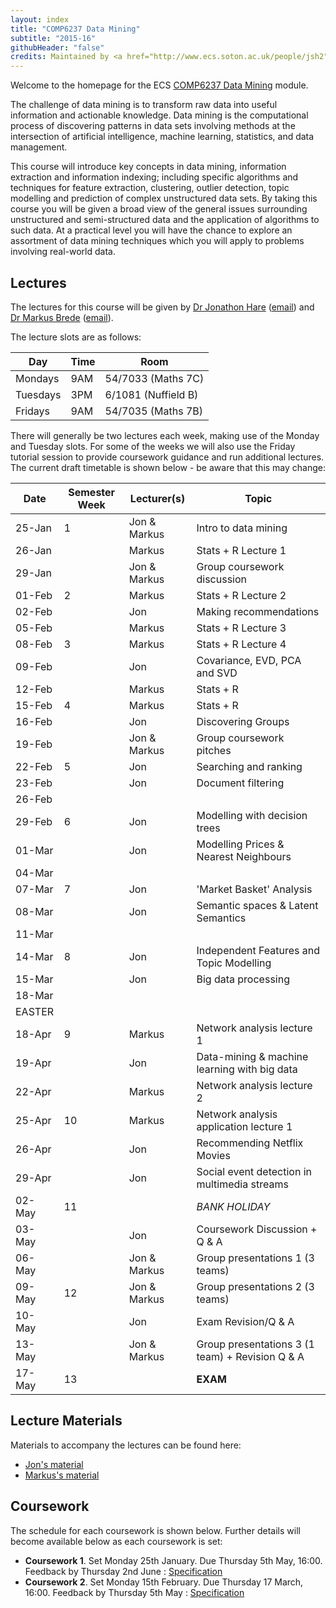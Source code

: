 ```yaml
---
layout: index
title: "COMP6237 Data Mining"
subtitle: "2015-16"
githubHeader: "false"
credits: Maintained by <a href="http://www.ecs.soton.ac.uk/people/jsh2">Dr Jonathon Hare</a>.
---
```


Welcome to the homepage for the ECS [COMP6237 Data Mining](https://secure.ecs.soton.ac.uk/module/COMP6237) module.

The challenge of data mining is to transform raw data into useful information and actionable knowledge. Data mining is the computational process of discovering patterns in data sets involving methods at the intersection of artificial intelligence, machine learning, statistics, and data management. 

This course will introduce key concepts in data mining, information extraction and information indexing; including specific algorithms and techniques for feature extraction, clustering, outlier detection, topic modelling and prediction of complex unstructured data sets. By taking this course you will be given a broad view of the general issues surrounding unstructured and semi-structured data and the application of algorithms to such data. At a practical level you will have the chance to explore an assortment of data mining techniques which you will apply to problems involving real-world data. 

## Lectures
The lectures for this course will be given by <a href="http://www.ecs.soton.ac.uk/people/jsh2">Dr Jonathon Hare</a> ([email](mailto:jsh2@ecs.soton.ac.uk)) and <a href="http://www.ecs.soton.ac.uk/people/mb8">Dr Markus Brede</a> ([email](mailto:mb8@ecs.soton.ac.uk)). 

The lecture slots are as follows:

Day       | Time | Room   
----------|------|-----------------------
Mondays   | 9AM  | 54/7033 (Maths 7C)
Tuesdays  | 3PM  | 6/1081 (Nuffield B)
Fridays   | 9AM  | 54/7035 (Maths 7B)

There will generally be two lectures each week, making use of the Monday and Tuesday slots. For some of the weeks we will also use the Friday tutorial session to provide coursework guidance and run additional lectures. The current draft timetable is shown below - be aware that this may change:

Date   | Semester Week | Lecturer(s)  | Topic                                           | 
-------|---------------|--------------|-------------------------------------------------|
25-Jan | 1             | Jon & Markus | Intro to data mining                            | 
26-Jan |               | Markus       | Stats + R Lecture 1                             | 
29-Jan |               | Jon & Markus | Group coursework discussion                     | 
01-Feb | 2             | Markus       | Stats + R Lecture 2                             |  
02-Feb |               | Jon          | Making recommendations                          | 
05-Feb |               | Markus       | Stats + R Lecture 3                             | 
08-Feb | 3             | Markus       | Stats + R Lecture 4                             | 
09-Feb |               | Jon          | Covariance, EVD, PCA and SVD                    | 
12-Feb |               | Markus       | Stats + R                                       | 
15-Feb | 4             | Markus       | Stats + R                                       | 
16-Feb |               | Jon          | Discovering Groups                              | 
19-Feb |               | Jon & Markus | Group coursework pitches                        | 
22-Feb | 5             | Jon          | Searching and ranking                           | 
23-Feb |               | Jon          | Document filtering                              | 
26-Feb |               |              |                                                 | 
29-Feb | 6             | Jon          | Modelling with decision trees                   | 
01-Mar |               | Jon          | Modelling Prices & Nearest Neighbours           | 
04-Mar |               |              |                                                 | 
07-Mar | 7             | Jon          | 'Market Basket' Analysis                        | 
08-Mar |               | Jon          | Semantic spaces & Latent Semantics              |  
11-Mar |               |              |                                                 | 
14-Mar | 8             | Jon          | Independent Features and Topic Modelling        | 
15-Mar |               | Jon          | Big data processing                             | 
18-Mar |               |              |                                                 | 
EASTER |               |              |                                                 | 
18-Apr | 9             | Markus       | Network analysis lecture 1 					    |
19-Apr |               | Jon          | Data-mining & machine learning with big data    |
22-Apr |               | Markus       | Network analysis lecture 2                      |
25-Apr | 10            | Markus       | Network analysis application lecture 1          | 
26-Apr |               | Jon          | Recommending Netflix Movies                     | 
29-Apr |               | Jon          | Social event detection in multimedia streams    | 
02-May | 11            |              | *BANK HOLIDAY*                                  | 
03-May |               | Jon          | Coursework Discussion + Q & A                   | 
06-May |               | Jon & Markus | Group presentations 1 (3 teams)                 | 
09-May | 12            | Jon & Markus | Group presentations 2 (3 teams)                 | 
10-May |               | Jon          | Exam Revision/Q & A                             | 
13-May |               | Jon & Markus | Group presentations 3 (1 team) + Revision Q & A | 
17-May | 13            |              | **EXAM**                                        | 

## Lecture Materials
Materials to accompany the lectures can be found here:

* [Jon's material](jon.html)
* [Markus's material](http://users.ecs.soton.ac.uk/mb8/stats/datamining.html)

## Coursework
The schedule for each coursework is shown below. Further details will become available below as each coursework is set:

* **Coursework 1**. Set Monday 25th January. Due Thursday 5th May, 16:00. Feedback by Thursday 2nd June : [Specification](cw/coursework1.html)
* **Coursework 2**. Set Monday 15th February. Due Thursday 17 March, 16:00. Feedback by Thursday 5th May : [Specification](cw/coursework2.html)

